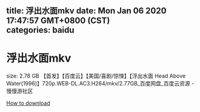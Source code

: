 
title: 浮出水面mkv
date: Mon Jan 06 2020 17:47:57 GMT+0800 (CST)    
categories: baidu
---

# 浮出水面mkv
size: 2.78 GB
 【首发】【百度云】【美国/喜剧/惊悚】【浮出水面 Head Above Water(1996)】720p.WEB-DL.AC3.H264/mkv/2.77GB_百度网盘_百度云资源 - 慢慢游社区
 

[How to download](https://bpcam.bemobtrk.com/go/2ceec3aa-1ca2-46d6-b9ff-aaa5c184517c?jno=1827)